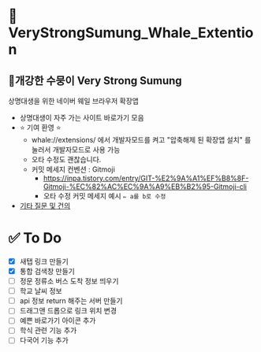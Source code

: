 # 🐳 VeryStrongSumung_Whale_Extention

## **💪개강한 수뭉이 Very Strong Sumung**
상명대생을 위한 네이버 웨일 브라우저 확장앱

* 상명대생이 자주 가는 사이트 바로가기 모음
* ⭐ 기여 환영 ⭐
    * whale://extensions/ 에서 개발자모드를 켜고 "압축해제 된 확장앱 설치" 를 눌러서 개발자모드로 사용 가능
    * 오타 수정도 괜찮습니다. 
    * 커밋 메세지 컨벤션 : Gitmoji
      * https://inpa.tistory.com/entry/GIT-%E2%9A%A1%EF%B8%8F-Gitmoji-%EC%82%AC%EC%9A%A9%EB%B2%95-Gitmoji-cli
      * 오타 수정 커밋 메세지 예시 `✏️ a를 b로 수정`
* [기타 질문 및 건의](https://github.com/HiBixby/VeryStrongSumung_Whale_Extention/discussions)

# ✅ To Do

- [x] 새탭 링크 만들기
- [x] 통합 검색창 만들기
- [ ] 정문 정류소 버스 도착 정보 띄우기
- [ ] 학교 날씨 정보
- [ ] api 정보 return 해주는 서버 만들기
- [ ] 드래그앤 드롭으로 링크 위치 변경
- [ ] 예쁜 바로가기 아이콘 추가
- [ ] 학식 관련 기능 추가
- [ ] 다국어 기능 추가
